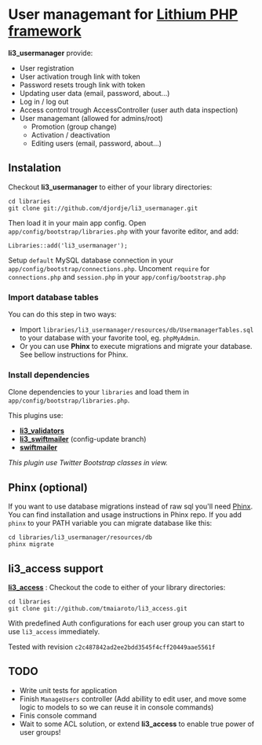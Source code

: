 # User managemant for [Lithium PHP framework](http://lithify.me/)

**li3_usermanager** provide:

* User registration
* User activation trough link with token
* Password resets trough link with token
* Updating user data (email, password, about...)
* Log in / log out
* Access control trough AccessController (user auth data inspection)
* User managemant (allowed for admins/root)
  * Promotion (group change)
  * Activation / deactivation
  * Editing users (email, password, about...)

## Instalation

Checkout **li3_usermanager** to either of your library directories:

	cd libraries
	git clone git://github.com/djordje/li3_usermanager.git

Then load it in your main app config. Open `app/config/bootstrap/libraries.php` with your favorite
editor, and add:

	Libraries::add('li3_usermanager');

Setup `default` MySQL database connection in your `app/config/bootstrap/connections.php`.
Uncoment `require` for `connections.php` and `session.php` in your `app/config/bootstrap.php`

### Import database tables

You can do this step in two ways:

* Import `libraries/li3_usermanager/resources/db/UsermanagerTables.sql` to your database with your
favorite tool, eg. `phpMyAdmin`.
* Or you can use **Phinx** to execute migrations and migrate your database. See bellow instructions
for Phinx.

### Install dependencies

Clone dependencies to your `libraries` and load them in `app/config/bootstrap/libraries.php`.

This plugins use:

* **[li3_validators](http://github.com/djordje/li3_validators)**
* **[li3_swiftmailer](http://github.com/djordje/li3_swiftmailer)** (config-update branch)
* **[swiftmailer](http://github.com/swiftmailer/swiftmailer)**

*This plugin use Twitter Bootstrap classes in view.*

## Phinx (optional)

If you want to use database migrations instead of raw sql you'll need
[Phinx](https://github.com/robmorgan/phinx).
You can find installation and usage instructions in Phinx repo. If you add `phinx` to
your PATH variable you can migrate database like this:
	
	cd libraries/li3_usermanager/resources/db
	phinx migrate


## li3_access support

**[li3_access](http://github.com/tmaiaroto/li3_access)** :
Checkout the code to either of your library directories:

	cd libraries
	git clone git://github.com/tmaiaroto/li3_access.git

With predefined Auth configurations for each user group you can start to use `li3_access`
immediately.

Tested with revision `c2c487842ad2ee2bdd3545f4cff20449aae5561f`

## TODO

* Write unit tests for application
* Finish `ManageUsers` controller (Add abillity to edit user, and move some logic to models to
so we can reuse it in console commands)
* Finis console command
* Wait to some ACL solution, or extend **li3_access** to enable true power of user groups!